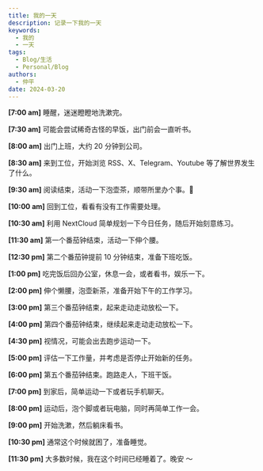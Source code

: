 ```yaml
---
title: 我的一天
description: 记录一下我的一天
keywords:
  - 我的
  - 一天
tags:
  - Blog/生活
  - Personal/Blog
authors:
  - 仲平
date: 2024-03-20
---
```


**[7:00 am]** 睡醒，迷迷瞪瞪地洗漱完。

**[7:30 am]** 可能会尝试稀奇古怪的早饭，出门前会一直听书。

**[8:00 am]** 出门上班，大约 20 分钟到公司。

**[8:30 am]** 来到工位，开始浏览 RSS、X、Telegram、Youtube 等了解世界发生了什么。

**[9:30 am]** 阅读结束，活动一下泡壶茶，顺带所里办个事。💩

**[10:00 am]** 回到工位，看看有没有工作需要处理。

**[10:30 am]** 利用 NextCloud 简单规划一下今日任务，随后开始刻意练习。

**[11:30 am]** 第一个番茄钟结束，活动一下伸个腰。

**[12:30 pm]** 第二个番茄钟提前 10 分钟结束，准备下班吃饭。

**[1:00 pm]** 吃完饭后回办公室，休息一会，或者看书，娱乐一下。

**[2:00 pm]** 伸个懒腰，泡壶新茶，准备开始下午的工作学习。

**[3:00 pm]** 第三个番茄钟结束，起来走动走动放松一下。

**[4:00 pm]** 第四个番茄钟结束，继续起来走动走动放松一下。

**[4:30 pm]** 视情况，可能会出去跑步运动一下。

**[5:00 pm]** 评估一下工作量，并考虑是否停止开始新的任务。

**[6:00 pm]** 第五个番茄钟结束。跑路走人，下班干饭。

**[7:00 pm]** 到家后，简单运动一下或者玩手机聊天。

**[8:00 pm]** 运动后，泡个脚或者玩电脑，同时再简单工作一会。

**[9:00 pm]** 开始洗漱，然后躺床看书。

**[10:30 pm]** 通常这个时候就困了，准备睡觉。

**[11:30 pm]** 大多数时候，我在这个时间已经睡着了。晚安 ～
